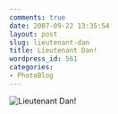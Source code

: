 ```yaml
---
comments: true
date: 2007-09-22 13:35:54
layout: post
slug: lieutenant-dan
title: Lieutenant Dan!
wordpress_id: 561
categories:
- PhotoBlog
---
```


![Lieutenant Dan!](http://ryanfitzer.com/main/wp-content/uploads/2007/09/lieutenant-dan.jpg)
